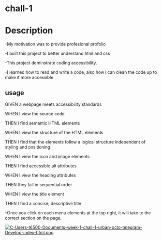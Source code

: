 # chall-1

# Description

-My motivation was to provide profesional profolio

-I built this project to better understand html and css

-This project deminstrate coding accessibility.

-I learned how to read and write a code, also how i can clean the code up to make it more accessible.

## usage

GIVEN a webpage meets accessibility standards

WHEN I view the source code

THEN I find semantic HTML elements

WHEN I view the structure of the HTML elements

THEN I find that the elements follow a logical structure independent of styling and positioning

WHEN I view the icon and image elements

THEN I find accessible alt attributes

WHEN I view the heading attributes

THEN they fall in sequential order

WHEN I view the title element

THEN I find a concise, descriptive title

-Once you click on each menu elements at the top right, it will take to the correct section on the page.

[![C-Users-t6500-Documents-week-1-chall-1-urban-octo-telegram-Develop-index-html.png](https://i.postimg.cc/3RC6f8pn/C-Users-t6500-Documents-week-1-chall-1-urban-octo-telegram-Develop-index-html.png)](https://postimg.cc/BLbMXGmK)

















